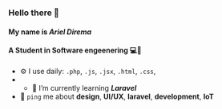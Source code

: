 ### Hello there 👋

#### My name is *Ariel Direma*

#### A Student in Software engeenering 💻👾


- ⚙️ I use daily: `.php`, `.js`, `.jsx`, `.html`, `.css`,
- - 🌱 I’m currently learning ***Laravel***
- 💬 `ping` me about **design**, **UI/UX**, **laravel**, **development**, **IoT**
